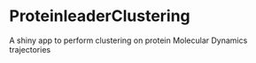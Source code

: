 # ProteinleaderClustering
A shiny app to perform clustering on protein Molecular Dynamics trajectories 
